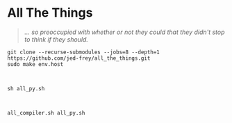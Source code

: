 # All The Things

> *... so preoccupied with whether or not they could that they didn't stop to think if they should.*

    git clone --recurse-submodules --jobs=8 --depth=1 https://github.com/jed-frey/all_the_things.git
    sudo make env.host



    sh all_py.sh



    all_compiler.sh all_py.sh
